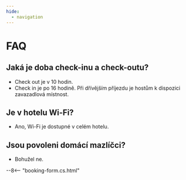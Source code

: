 ```yaml
---
hide:
  - navigation
---
```


# **FAQ**

## Jaká je doba check-inu a check-outu?
- Check out je v 10 hodin.
- Check in je po 16 hodině. Při dřívějším příjezdu je hostům k dispozici zavazadlová místnost.

## Je v hotelu Wi-Fi?
- Ano, Wi-Fi je dostupné v celém hotelu.

## Jsou povoleni domácí mazlíčci?
- Bohužel ne.

--8<-- "booking-form.cs.html"